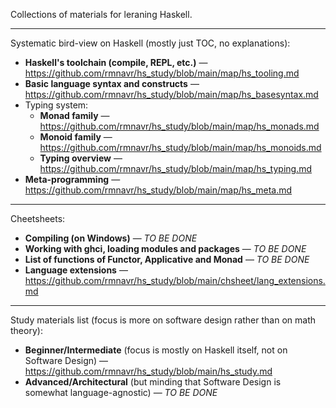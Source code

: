 Collections of materials for leraning Haskell.

---

Systematic bird-view on Haskell (mostly just TOC, no explanations):
* **Haskell's toolchain (compile, REPL, etc.)** — https://github.com/rmnavr/hs_study/blob/main/map/hs_tooling.md
* **Basic language syntax and constructs** — https://github.com/rmnavr/hs_study/blob/main/map/hs_basesyntax.md
* Typing system:
  * **Monad family** — https://github.com/rmnavr/hs_study/blob/main/map/hs_monads.md
  * **Monoid family** — https://github.com/rmnavr/hs_study/blob/main/map/hs_monoids.md
  * **Typing overview** — https://github.com/rmnavr/hs_study/blob/main/map/hs_typing.md
* **Meta-programming** — https://github.com/rmnavr/hs_study/blob/main/map/hs_meta.md

---

Cheetsheets:
* **Compiling (on Windows)** — *TO BE DONE*
* **Working with ghci, loading modules and packages** — *TO BE DONE*
* **List of functions of Functor, Applicative and Monad** — *TO BE DONE*
* **Language extensions** — https://github.com/rmnavr/hs_study/blob/main/chsheet/lang_extensions.md

---
  
Study materials list (focus is more on software design rather than on math theory):
* **Beginner/Intermediate** (focus is mostly on Haskell itself, not on Software Design) — https://github.com/rmnavr/hs_study/blob/main/hs_study.md
* **Advanced/Architectural** (but minding that Software Design is somewhat language-agnostic) — *TO BE DONE*
